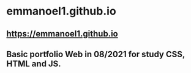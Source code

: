# emmanoel1.github.io
https://emmanoel1.github.io
---
Basic portfolio Web in 08/2021 for study CSS, HTML and JS.
---
